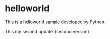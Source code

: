# helloworld

This is a helloworld sample developed by Python.

This my second update. (second version)
